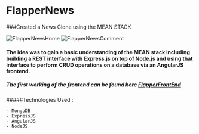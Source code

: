 FlapperNews
=====================

###Created a News Clone using the MEAN STACK

![FlapperNewsHome](https://s3.amazonaws.com/uploads.hipchat.com/119067/1211609/feKoUXLp7x8hRXb/FlapperNewsHome.png)
![FlapperNewsComment](https://s3.amazonaws.com/uploads.hipchat.com/119067/1211609/MSJyYMLzSsCKYKv/FlapperNewsComment.png)

#### The idea was to gain a basic understanding of the MEAN stack including building a REST interface with Express.js on top of Node.js and using that interface to perform CRUD operations on a database via an AngularJS frontend.

##### The first working of the frontend can be found here [FlapperFrontEnd](http://github.com/scully87/FlapperFrontEnd)

#####Technologies Used :

	- MongoDB
	- ExpressJS
	- AngularJS
	- NodeJS